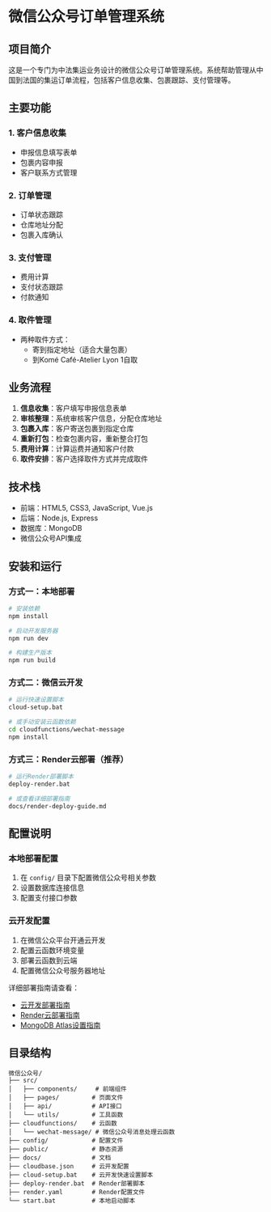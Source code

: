 # 微信公众号订单管理系统

## 项目简介
这是一个专门为中法集运业务设计的微信公众号订单管理系统。系统帮助管理从中国到法国的集运订单流程，包括客户信息收集、包裹跟踪、支付管理等。

## 主要功能

### 1. 客户信息收集
- 申报信息填写表单
- 包裹内容申报
- 客户联系方式管理

### 2. 订单管理
- 订单状态跟踪
- 仓库地址分配
- 包裹入库确认

### 3. 支付管理
- 费用计算
- 支付状态跟踪
- 付款通知

### 4. 取件管理
- 两种取件方式：
  - 寄到指定地址（适合大量包裹）
  - 到Komé Café-Atelier Lyon 1自取

## 业务流程

1. **信息收集**：客户填写申报信息表单
2. **审核整理**：系统审核客户信息，分配仓库地址
3. **包裹入库**：客户寄送包裹到指定仓库
4. **重新打包**：检查包裹内容，重新整合打包
5. **费用计算**：计算运费并通知客户付款
6. **取件安排**：客户选择取件方式并完成取件

## 技术栈
- 前端：HTML5, CSS3, JavaScript, Vue.js
- 后端：Node.js, Express
- 数据库：MongoDB
- 微信公众号API集成

## 安装和运行

### 方式一：本地部署
```bash
# 安装依赖
npm install

# 启动开发服务器
npm run dev

# 构建生产版本
npm run build
```

### 方式二：微信云开发
```bash
# 运行快速设置脚本
cloud-setup.bat

# 或手动安装云函数依赖
cd cloudfunctions/wechat-message
npm install
```

### 方式三：Render云部署（推荐）
```bash
# 运行Render部署脚本
deploy-render.bat

# 或查看详细部署指南
docs/render-deploy-guide.md
```

## 配置说明

### 本地部署配置
1. 在 `config/` 目录下配置微信公众号相关参数
2. 设置数据库连接信息
3. 配置支付接口参数

### 云开发配置
1. 在微信公众平台开通云开发
2. 配置云函数环境变量
3. 部署云函数到云端
4. 配置微信公众号服务器地址

详细部署指南请查看：
- [云开发部署指南](docs/cloud-deployment.md)
- [Render云部署指南](docs/render-deploy-guide.md)
- [MongoDB Atlas设置指南](docs/mongodb-atlas-setup.md)

## 目录结构
```
微信公众号/
├── src/
│   ├── components/     # 前端组件
│   ├── pages/         # 页面文件
│   ├── api/           # API接口
│   └── utils/         # 工具函数
├── cloudfunctions/    # 云函数
│   └── wechat-message/ # 微信公众号消息处理云函数
├── config/            # 配置文件
├── public/            # 静态资源
├── docs/              # 文档
├── cloudbase.json     # 云开发配置
├── cloud-setup.bat    # 云开发快速设置脚本
├── deploy-render.bat  # Render部署脚本
├── render.yaml        # Render配置文件
└── start.bat          # 本地启动脚本
``` 
